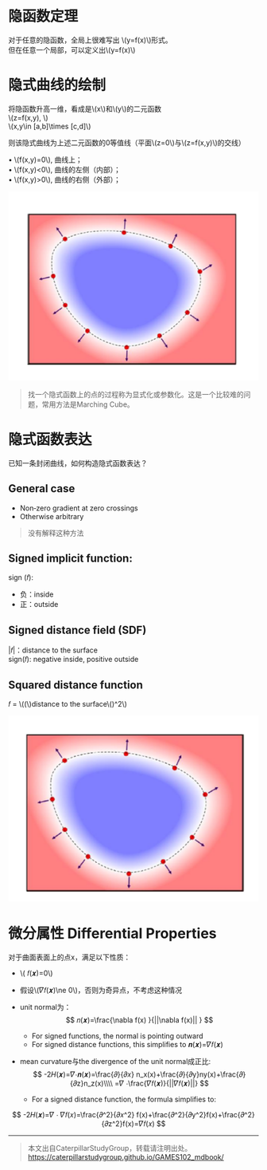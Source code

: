 # 隐函数定理   

对于任意的隐函数，全局上很难写出 \\(y=f(x)\\)形式。   
但在任意一个局部，可以定义出\\(y=f(x)\\)   

# 隐式曲线的绘制

将隐函数升高一维，看成是\\(x\\)和\\(y\\)的二元函数    
\\(z=f(x,y), \\)     
\\(x,y\in [a,b]\times [c,d]\\)

则该隐式曲线为上述二元函数的0等值线（平面\\(z=0\\)与\\(z=f(x,y)\\)的交线）   

• \\(f(x,y)=0\\), 曲线上；    
• \\(f(x,y)<0\\), 曲线的左侧（内部）；    
• \\(f(x,y)>0\\), 曲线的右侧（外部）；   

![](../assets/瘾曲4.png) 

> 找一个隐式函数上的点的过程称为显式化或参数化。这是一个比较难的问题，常用方法是Marching Cube。    

# 隐式函数表达    

已知一条封闭曲线，如何构造隐式函数表达？     

## General case     

- Non‐zero gradient at zero crossings     
- Otherwise arbitrary     

> 没有解释这种方法

## Signed implicit function:    

sign (𝑓):   
- 负：inside  
- 正：outside

## Signed distance field (SDF)    

|𝑓|：distance to the surface    
sign(𝑓): negative inside, positive outside    

## Squared distance function    

𝑓 = \\((\\)distance to the surface\\()^2\\)   

![](../assets/瘾曲5.png) 


# 微分属性 Differential Properties   

对于曲面表面上的点x，满足以下性质：  
- \\( 𝑓(𝒙)=0\\)      
- 假设\\(𝛻𝑓(𝒙)\ne 0\\)，否则为奇异点，不考虑这种情况     
- unit normal为：  
$$
𝑛(𝒙)=\frac{\nabla  f(x) }{||\nabla f(x)|| }
$$
   - For signed functions, the normal is pointing outward      
   - For signed distance functions, this simplifies to 𝒏(𝒙)=𝛻𝑓(𝒙)     

- mean curvature与the divergence of the unit normal成正比:     
$$
-2𝐻(𝒙)=𝛻⋅𝒏(𝒙)=\frac{𝜕}{𝜕𝑥} n_x(x)+\frac{𝜕}{𝜕y}ny(x)+\frac{𝜕}{𝜕z}n_z(x)\\\\
=𝛻 ⋅\frac{𝛻𝑓(𝒙)}{||𝛻𝑓(𝒙)||}
$$

  - For a signed distance function, the formula simplifies to:     

$$
-2𝐻(𝒙)=𝛻 ⋅ 𝛻𝑓(𝑥)=\frac{𝜕^2}{𝜕𝑥^2} f(x)+\frac{𝜕^2}{𝜕y^2}f(x)+\frac{𝜕^2}{𝜕z^2}f(x)=𝛻𝑓(𝑥)
$$

---  

> 本文出自CaterpillarStudyGroup，转载请注明出处。
https://caterpillarstudygroup.github.io/GAMES102_mdbook/


